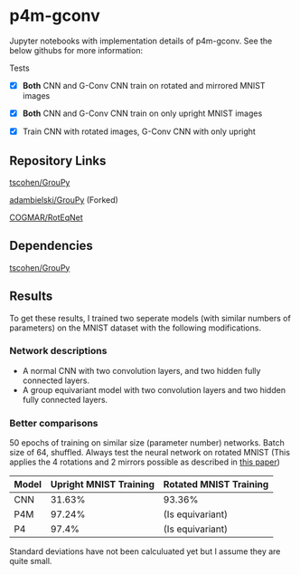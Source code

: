 
# p4m-gconv

Jupyter notebooks with implementation details of p4m-gconv. See the below githubs for more information:

Tests

- [X] **Both** CNN and G-Conv CNN train on rotated and mirrored MNIST images

- [X] **Both** CNN and G-Conv CNN train on only upright MNIST images

- [X] Train CNN with rotated images, G-Conv CNN with only upright

## Repository Links

[tscohen/GrouPy](https://github.com/tscohen/GrouPy)

[adambielski/GrouPy](https://github.com/adambielski/GrouPy) (Forked)

[COGMAR/RotEqNet](https://github.com/COGMAR/RotEqNet)

## Dependencies

[tscohen/GrouPy](https://github.com/tscohen/GrouPy)

## Results

To get these results, I trained two seperate models (with similar numbers of parameters) on the MNIST dataset with the following modifications.

### Network descriptions

* A normal CNN with two convolution layers, and two hidden fully connected layers.
* A group equivariant model with two convolution layers and two hidden fully connected layers.

### Better comparisons

50 epochs of training on similar size (parameter number) networks. Batch size of 64, shuffled.
Always test the neural network on rotated MNIST (This applies the 4 rotations and 2 mirrors possible as
described in [this paper](https://arxiv.org/pdf/1602.07576.pdf))

| Model | Upright MNIST Training | Rotated MNIST Training |
|-------|------------------------|------------------------|
| CNN   | 31.63%                 | 93.36%                 |
| P4M   | 97.24%                 |    (Is equivariant)    |
| P4    | 97.4%                  |    (Is equivariant)    |

Standard deviations have not been calculuated yet but I assume they are quite small.